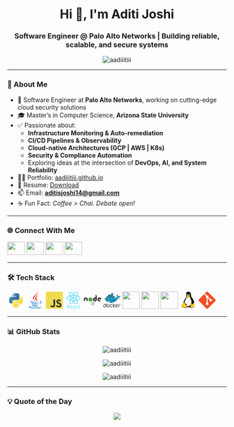 <h1 align="center">Hi 👋, I'm Aditi Joshi</h1>
<h3 align="center">Software Engineer @ Palo Alto Networks | Building reliable, scalable, and secure systems</h3>

<p align="center">
  <img src="https://komarev.com/ghpvc/?username=aadiiitiii&label=Profile%20views&color=0e75b6&style=flat" alt="aadiiitiii" />
</p>

---

### 🚀 About Me
- 💼 Software Engineer at **Palo Alto Networks**, working on cutting-edge cloud security solutions
- 🎓 Master’s in Computer Science, **Arizona State University**
- ✅ Passionate about:
  - **Infrastructure Monitoring & Auto-remediation**
  - **CI/CD Pipelines & Observability**
  - **Cloud-native Architectures (GCP | AWS | K8s)**
  - **Security & Compliance Automation**
  - Exploring ideas at the intersection of **DevOps, AI, and System Reliability**
- 👩‍💻 Portfolio: [aadiiitiii.github.io](https://aadiiitiii.github.io/)
- 📄 Resume: [Download](https://aadiiitiii.github.io/assets/resume/Aditi_Joshi_Resume.pdf)
- 📫 Email: **aditisjoshi14@gmail.com**
- ☕ Fun Fact: *Coffee > Chai. Debate open!*

---

### 🌐 Connect With Me
<p align="left">
  <a href="https://twitter.com/aadiiitiii" target="_blank"><img src="https://raw.githubusercontent.com/rahuldkjain/github-profile-readme-generator/master/src/images/icons/Social/twitter.svg" height="30" width="40" /></a>
  <a href="https://linkedin.com/in/aadiiitiii" target="_blank"><img src="https://raw.githubusercontent.com/rahuldkjain/github-profile-readme-generator/master/src/images/icons/Social/linked-in-alt.svg" height="30" width="40" /></a>
  <a href="https://instagram.com/aadiiitiii" target="_blank"><img src="https://raw.githubusercontent.com/rahuldkjain/github-profile-readme-generator/master/src/images/icons/Social/instagram.svg" height="30" width="40" /></a>
  <a href="https://www.leetcode.com/aadiiitiii" target="_blank"><img src="https://raw.githubusercontent.com/rahuldkjain/github-profile-readme-generator/master/src/images/icons/Social/leet-code.svg" height="30" width="40" /></a>
</p>

---

### 🛠️ Tech Stack
<p align="left">
  <img src="https://raw.githubusercontent.com/devicons/devicon/master/icons/python/python-original.svg" width="40" height="40" />
  <img src="https://raw.githubusercontent.com/devicons/devicon/master/icons/java/java-original.svg" width="40" height="40" />
  <img src="https://raw.githubusercontent.com/devicons/devicon/master/icons/javascript/javascript-original.svg" width="40" height="40" />
  <img src="https://raw.githubusercontent.com/devicons/devicon/master/icons/react/react-original-wordmark.svg" width="40" height="40" />
  <img src="https://raw.githubusercontent.com/devicons/devicon/master/icons/nodejs/nodejs-original-wordmark.svg" width="40" height="40" />
  <img src="https://raw.githubusercontent.com/devicons/devicon/master/icons/docker/docker-original-wordmark.svg" width="40" height="40" />
  <img src="https://raw.githubusercontent.com/devicons/devicon/master/icons/kubernetes/kubernetes-icon.svg" width="40" height="40" />
  <img src="https://www.vectorlogo.zone/logos/amazon_aws/amazon_aws-icon.svg" width="40" height="40" />
  <img src="https://www.vectorlogo.zone/logos/google_cloud/google_cloud-icon.svg" width="40" height="40" />
  <img src="https://raw.githubusercontent.com/devicons/devicon/master/icons/linux/linux-original.svg" width="40" height="40" />
  <img src="https://raw.githubusercontent.com/devicons/devicon/master/icons/git/git-original.svg" width="40" height="40" />
</p>

---

### 📊 GitHub Stats
<p align="center">
  <img src="https://github-readme-stats.vercel.app/api?username=aadiiitiii&show_icons=true&locale=en" alt="aadiiitiii" />
</p>
<p align="center">
  <img src="https://github-readme-streak-stats.herokuapp.com/?user=aadiiitiii" alt="aadiiitiii" />
</p>
<p align="center">
  <img src="https://github-readme-stats.vercel.app/api/top-langs/?username=aadiiitiii&layout=compact&langs_count=6" alt="aadiiitiii" />
</p>

---

### 💡 Quote of the Day
<p align="center">
  <a href="https://github.com/piyushsuthar/github-readme-quotes">
    <img src="https://quotes-github-readme.vercel.app/api?type=horizontal" />
  </a>
</p>
